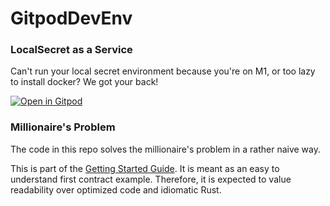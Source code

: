 # GitpodDevEnv

### LocalSecret as a Service

Can't run your local secret environment because you're on M1, or too lazy to install docker? We got your back!

[![Open in Gitpod](https://gitpod.io/button/open-in-gitpod.svg)](https://gitpod.io/#https://github.com/scrtlabs/GitpodDevEnv)

### Millionaire's Problem

The code in this repo solves the millionaire's problem in a rather naive way.

This is part of the [Getting Started Guide](https://example.com). It is meant as an easy to understand first contract example.
Therefore, it is expected to value readability over optimized code and idiomatic Rust.